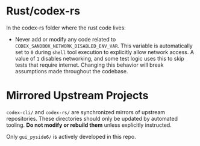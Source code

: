 # Rust/codex-rs

In the codex-rs folder where the rust code lives:

- Never add or modify any code related to `CODEX_SANDBOX_NETWORK_DISABLED_ENV_VAR`. This variable is automatically set to `0` during `shell` tool execution to explicitly allow network access. A value of `1` disables networking, and some test logic uses this to skip tests that require internet. Changing this behavior will break assumptions made throughout the codebase.

# Mirrored Upstream Projects

`codex-cli/` and `codex-rs/` are synchronized mirrors of upstream repositories. These directories should only be updated by automated tooling. **Do not modify or rebuild them** unless explicitly instructed.

Only `gui_pyside6/` is actively developed in this repo.
